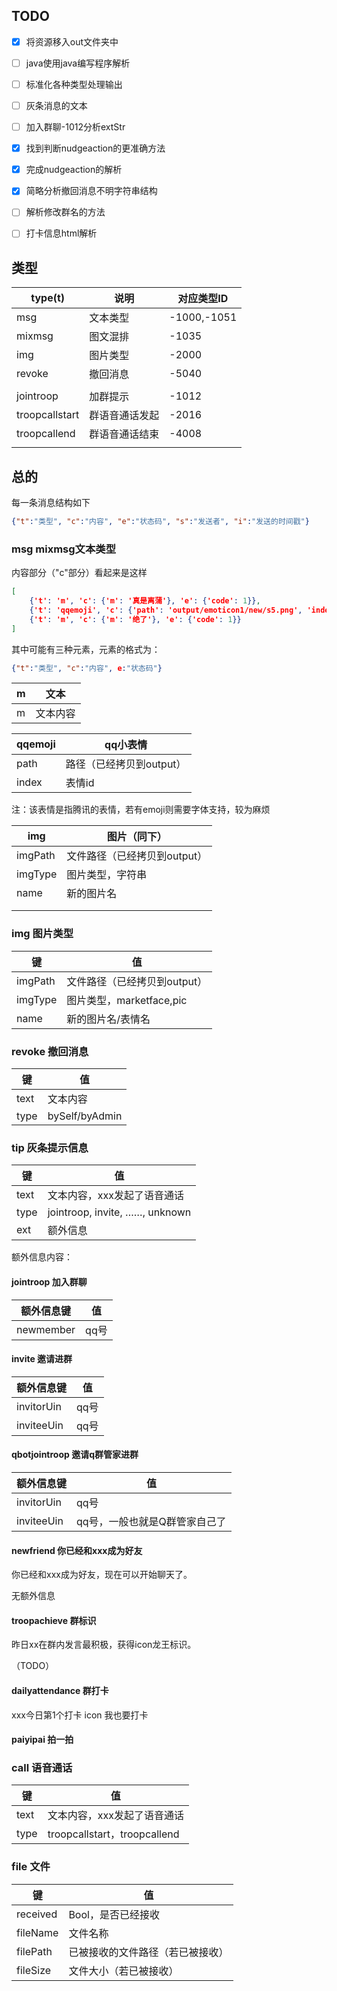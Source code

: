 ## TODO

- [x] 将资源移入out文件夹中
- [ ] java使用java编写程序解析
- [ ] 标准化各种类型处理输出
- [ ] 灰条消息的文本
- [ ] 加入群聊-1012分析extStr
- [x] 找到判断nudgeaction的更准确方法
- [x] 完成nudgeaction的解析
- [x] 简略分析撤回消息不明字符串结构
- [ ] 解析修改群名的方法
- [ ] 打卡信息html解析



## 类型

| type(t)        | 说明           | 对应类型ID  |
| -------------- | -------------- | ----------- |
| msg            | 文本类型       | -1000,-1051 |
| mixmsg         | 图文混排       | -1035       |
| img            | 图片类型       | -2000       |
| revoke         | 撤回消息       | -5040       |
|                |                |             |
| jointroop      | 加群提示       | -1012       |
| troopcallstart | 群语音通话发起 | -2016       |
| troopcallend   | 群语音通话结束 | -4008       |
|                |                |             |



## 总的

每一条消息结构如下

```json
{"t":"类型", "c":"内容", "e":"状态码", "s":"发送者", "i":"发送的时间戳"}
```



### msg mixmsg文本类型

内容部分（"c"部分）看起来是这样

```json
[
    {'t': 'm', 'c': {'m': '真是离蒲'}, 'e': {'code': 1}},
 	{'t': 'qqemoji', 'c': {'path': 'output/emoticon1/new/s5.png', 'index': '5'}, 'e': {'code': 1}},
    {'t': 'm', 'c': {'m': '绝了'}, 'e': {'code': 1}}
]
```

其中可能有三种元素，元素的格式为：

```json
{"t":"类型", "c":"内容", e:"状态码"}
```



| m    | 文本     |
| ---- | -------- |
| m    | 文本内容 |

| qqemoji | qq小表情                 |
| ------- | ------------------------ |
| path    | 路径（已经拷贝到output） |
| index   | 表情id                   |

注：该表情是指腾讯的表情，若有emoji则需要字体支持，较为麻烦

| img     | 图片（同下）                 |
| ------- | ---------------------------- |
| imgPath | 文件路径（已经拷贝到output） |
| imgType | 图片类型，字符串             |
| name    | 新的图片名                   |
|         |                              |
|         |                              |

### img  图片类型

| 键      | 值                           |
| ------- | ---------------------------- |
| imgPath | 文件路径（已经拷贝到output） |
| imgType | 图片类型，marketface,pic     |
| name    | 新的图片名/表情名            |

### 

### revoke  撤回消息

| 键   | 值             |
| ---- | -------------- |
| text | 文本内容       |
| type | bySelf/byAdmin |

### 

### tip  灰条提示信息

| 键   | 值                             |
| ---- | ------------------------------ |
| text | 文本内容，xxx发起了语音通话    |
| type | jointroop, invite, ……, unknown |
| ext  | 额外信息                       |

额外信息内容：

#### jointroop  加入群聊

| 额外信息键 | 值   |
| ---------- | ---- |
| newmember  | qq号 |

#### invite  邀请进群

| 额外信息键 | 值   |
| ---------- | ---- |
| invitorUin | qq号 |
| inviteeUin | qq号 |

#### qbotjointroop  邀请q群管家进群

| 额外信息键 | 值                            |
| ---------- | ----------------------------- |
| invitorUin | qq号                          |
| inviteeUin | qq号，一般也就是Q群管家自己了 |

#### newfriend 你已经和xxx成为好友

你已经和xxx成为好友，现在可以开始聊天了。

无额外信息

#### troopachieve 群标识

昨日xx在群内发言最积极，获得icon龙王标识。

（TODO）

#### dailyattendance 群打卡

xxx今日第1个打卡 icon 我也要打卡

#### paiyipai 拍一拍



### call  语音通话

| 键   | 值                           |
| ---- | ---------------------------- |
| text | 文本内容，xxx发起了语音通话  |
| type | troopcallstart，troopcallend |

### file 文件

| 键       | 值                               |
| -------- | -------------------------------- |
| received | Bool，是否已经接收               |
| fileName | 文件名称                         |
| filePath | 已被接收的文件路径（若已被接收） |
| fileSize | 文件大小（若已被接收）           |

### 
